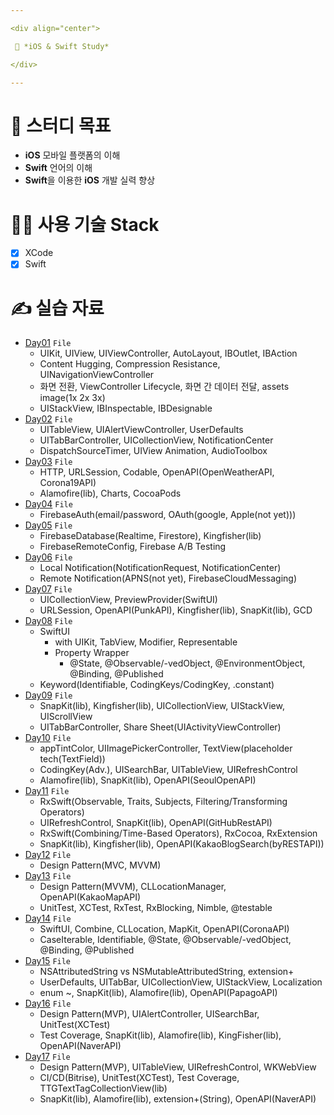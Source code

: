 ```yaml
---

<div align="center">

 💜 *iOS & Swift Study*

</div>

---
```


# 🧐 스터디 목표
- **iOS** 모바일 플랫폼의 이해  
- **Swift** 언어의 이해  
- **Swift**을 이용한 **iOS** 개발 실력 향상  

# 👨‍💻 사용 기술 Stack
- [x] XCode  
- [x] Swift  

# ✍️ 실습 자료
- [Day01](https://github.com/DCherish/iOS_N_Swift/tree/main/Day01) `File`  
  - UIKit, UIView, UIViewController, AutoLayout, IBOutlet, IBAction  
  - Content Hugging, Compression Resistance, UINavigationViewController  
  - 화면 전환, ViewController Lifecycle, 화면 간 데이터 전달, assets image(1x 2x 3x)  
  - UIStackView, IBInspectable, IBDesignable  
- [Day02](https://github.com/DCherish/iOS_N_Swift/tree/main/Day02) `File`  
  - UITableView, UIAlertViewController, UserDefaults  
  - UITabBarController, UICollectionView, NotificationCenter  
  - DispatchSourceTimer, UIView Animation, AudioToolbox  
- [Day03](https://github.com/DCherish/iOS_N_Swift/tree/main/Day03) `File`  
  - HTTP, URLSession, Codable, OpenAPI(OpenWeatherAPI, Corona19API)  
  - Alamofire(lib), Charts, CocoaPods  
- [Day04](https://github.com/DCherish/iOS_N_Swift/tree/main/Day04) `File`  
  - FirebaseAuth(email/password, OAuth(google, Apple(not yet)))  
- [Day05](https://github.com/DCherish/iOS_N_Swift/tree/main/Day05) `File`  
  - FirebaseDatabase(Realtime, Firestore), Kingfisher(lib)  
  - FirebaseRemoteConfig, Firebase A/B Testing  
- [Day06](https://github.com/DCherish/iOS_N_Swift/tree/main/Day06) `File`  
  - Local Notification(NotificationRequest, NotificationCenter)  
  - Remote Notification(APNS(not yet), FirebaseCloudMessaging)  
- [Day07](https://github.com/DCherish/iOS_N_Swift/tree/main/Day07) `File`  
  - UICollectionView, PreviewProvider(SwiftUI)  
  - URLSession, OpenAPI(PunkAPI), Kingfisher(lib), SnapKit(lib), GCD  
- [Day08](https://github.com/DCherish/iOS_N_Swift/tree/main/Day08) `File`  
  - SwiftUI  
    - with UIKit, TabView, Modifier, Representable  
    - Property Wrapper  
      - @State, @Observable/-vedObject, @EnvironmentObject, @Binding, @Published  
  - Keyword(Identifiable, CodingKeys/CodingKey, .constant)  
- [Day09](https://github.com/DCherish/iOS_N_Swift/tree/main/Day09) `File`  
  - SnapKit(lib), Kingfisher(lib), UICollectionView, UIStackView, UIScrollView  
  - UITabBarController, Share Sheet(UIActivityViewController)  
- [Day10](https://github.com/DCherish/iOS_N_Swift/tree/main/Day10) `File`  
  - appTintColor, UIImagePickerController, TextView(placeholder tech(TextField))  
  - CodingKey(Adv.), UISearchBar, UITableView, UIRefreshControl  
  - Alamofire(lib), SnapKit(lib), OpenAPI(SeoulOpenAPI)  
- [Day11](https://github.com/DCherish/iOS_N_Swift/tree/main/Day11) `File`  
  - RxSwift(Observable, Traits, Subjects, Filtering/Transforming Operators)  
  - UIRefreshControl, SnapKit(lib), OpenAPI(GitHubRestAPI)  
  - RxSwift(Combining/Time-Based Operators), RxCocoa, RxExtension  
  - SnapKit(lib), Kingfisher(lib), OpenAPI(KakaoBlogSearch(byRESTAPI))  
- [Day12](https://github.com/DCherish/iOS_N_Swift/tree/main/Day12) `File`  
  - Design Pattern(MVC, MVVM)  
- [Day13](https://github.com/DCherish/iOS_N_Swift/tree/main/Day13) `File`  
  - Design Pattern(MVVM), CLLocationManager, OpenAPI(KakaoMapAPI)  
  - UnitTest, XCTest, RxTest, RxBlocking, Nimble, @testable  
- [Day14](https://github.com/DCherish/iOS_N_Swift/tree/main/Day14) `File`  
  - SwiftUI, Combine, CLLocation, MapKit, OpenAPI(CoronaAPI)  
  - CaseIterable, Identifiable, @State, @Observable/-vedObject, @Binding, @Published  
- [Day15](https://github.com/DCherish/iOS_N_Swift/tree/main/Day15) `File`  
  - NSAttributedString vs NSMutableAttributedString, extension+  
  - UserDefaults, UITabBar, UICollectionView, UIStackView, Localization  
  - enum ~, SnapKit(lib), Alamofire(lib), OpenAPI(PapagoAPI)  
- [Day16](https://github.com/DCherish/iOS_N_Swift/tree/main/Day16) `File`  
  - Design Pattern(MVP), UIAlertController, UISearchBar, UnitTest(XCTest)  
  - Test Coverage, SnapKit(lib), Alamofire(lib), KingFisher(lib), OpenAPI(NaverAPI)  
- [Day17](https://github.com/DCherish/iOS_N_Swift/tree/main/Day17) `File`  
  - Design Pattern(MVP), UITableView, UIRefreshControl, WKWebView  
  - CI/CD(Bitrise), UnitTest(XCTest), Test Coverage, TTGTextTagCollectionView(lib)  
  - SnapKit(lib), Alamofire(lib), extension+(String), OpenAPI(NaverAPI)  